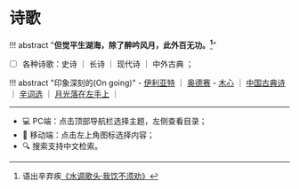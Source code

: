 # 诗歌

!!! abstract "**但觉平生湖海，除了醉吟风月，此外百无功。[^1]**"
    


- [ ] 各种诗歌：史诗 ｜ 长诗 ｜ 现代诗 ｜ 中外古典 ；

!!! abstract "印象深刻的(On going)"
    - [伊利亚特](./Illiad.md) ｜ [奥德赛](./Odyssey.md) 
    - [木心](./Muxin.md) ｜ [中国古典诗](./ClassicChinese_shi.md) ｜ [辛词选](./Xinqiji_ci.md) ｜  [月光落在左手上](./Moonlight_left_hand.md) ｜ 

----------

- 💻 PC端：点击顶部导航栏选择主题，左侧查看目录；
- 📱 移动端：点击左上角图标选择内容；
- 🔍 搜索支持中文检索。


[^1]: 语出辛弃疾[《水调歌头·我饮不须劝》](https://www.gushici.net/shici/12/50379.html)